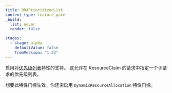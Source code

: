 ```yaml
---
title: DRAPrioritizedList
content_type: feature_gate
_build:
  list: never
  render: false

stages:
  - stage: alpha
    defaultValue: false
    fromVersion: "1.33"
---
```


<!--
Enables support for the [Prioritized List](/docs/concepts/scheduling-eviction/dynamic-resource-allocation/#prioritized-list)
feature. It makes it possible to specify a prioritized list of subrequests for requests in a ResourceClaim.

This feature gate has no effect unless you also enable the `DynamicResourceAllocation` feature gate.
-->
启用对[优先级列表](/zh-cn/docs/concepts/scheduling-eviction/dynamic-resource-allocation/#prioritized-list)特性的支持。
这允许在 ResourceClaim 的请求中指定一个子请求的优先级列表。

想要此特性门控生效，你还需启用 `DynamicResourceAllocation` 特性门控。
